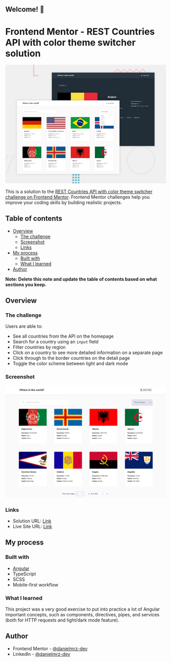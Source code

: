 ## Welcome! 👋

# Frontend Mentor - REST Countries API with color theme switcher solution

![Design preview for the REST Countries API with color theme switcher coding challenge](./design/desktop-preview.jpg)

This is a solution to the [REST Countries API with color theme switcher challenge on Frontend Mentor](https://www.frontendmentor.io/challenges/rest-countries-api-with-color-theme-switcher-5cacc469fec04111f7b848ca). Frontend Mentor challenges help you improve your coding skills by building realistic projects. 

## Table of contents

- [Overview](#overview)
  - [The challenge](#the-challenge)
  - [Screenshot](#screenshot)
  - [Links](#links)
- [My process](#my-process)
  - [Built with](#built-with)
  - [What I learned](#what-i-learned)
- [Author](#author)

**Note: Delete this note and update the table of contents based on what sections you keep.**

## Overview

### The challenge

Users are able to:

- See all countries from the API on the homepage
- Search for a country using an `input` field
- Filter countries by region
- Click on a country to see more detailed information on a separate page
- Click through to the border countries on the detail page
- Toggle the color scheme between light and dark mode

### Screenshot

![](./design/screenshot.png)

### Links

- Solution URL: [Link]()
- Live Site URL: [Link](https://rest-countries-api-lilac-alpha.vercel.app/)

## My process

### Built with

- [Angular](https://angular.dev/)
- TypeScript
- SCSS
- Mobile-first workflow

### What I learned

This project was a very good exercise to put into practice a lot of Angular important concepts, such as components, directives, pipes, and services (both for HTTP requests and light/dark mode feature).

## Author

- Frontend Mentor - [@danielmrz-dev](https://www.frontendmentor.io/profile/danielmrz-dev)
- LinkedIn - [@danielmrz-dev](https://www.linkedin.com/in/danielmrz-dev/)